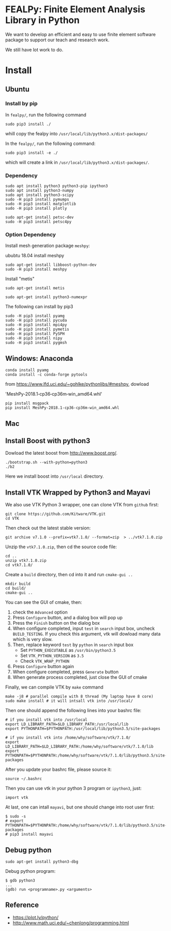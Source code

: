 # FEALPy: Finite Element Analysis Library in Python

We want to develop an efficient and easy to use finite element software
package to support our teach and research work. 

We still have lot work to do. 

# Install

## Ubuntu

### Install by pip 

In `fealpy/`, run the following command 
```
sudo pip3 install ./
```
whill copy the fealpy into `/usr/local/lib/python3.x/dist-packages/`



In the `fealpy/`, run the following command:

```
sudo pip3 install -e ./
```
which will create a link in `/usr/local/lib/python3.x/dist-packages/`.  


### Dependency

```
sudo apt install python3 python3-pip ipython3 
sudo apt install python3-numpy
sudo apt install python3-scipy
sudo -H pip3 install pymumps
sudo -H pip3 install matplotlib
sudo -H pip3 install plotly
```

```
sudo apt-get install petsc-dev
sudo -H pip3 install petsc4py 
```

### Option Dependency 

Install mesh generation package `meshpy`:

ububtu 18.04 install meshpy

```
sudo apt-get install libboost-python-dev
sudo -H pip3 install meshpy
```

Install "metis"
```
sudo apt-get install metis
```

```
sudo apt-get install python3-numexpr 
```

The following can install by pip3

```
sudo -H pip3 install pyamg
sudo -H pip3 install pycuda
sudo -H pip3 install mpi4py
sudo -H pip3 install pymetis
sudo -H pip3 install PySPH
sudo -H pip3 install nipy
sudo -H pip3 install pygmsh
```


## Windows: Anaconda

```
conda install pyamg
conda install -c conda-forge pytools
```

from https://www.lfd.uci.edu/~gohlke/pythonlibs/#meshpy, dowload 

'MeshPy‑2018.1‑cp36‑cp36m‑win_amd64.whl'

```
pip install msgpack
pip install MeshPy‑2018.1‑cp36‑cp36m‑win_amd64.whl
```
## Mac




## Install Boost with python3 


Dowload the latest boost from http://www.boost.org/. 

```
./bootstrap.sh --with-python=python3
./b2
```

Here we install boost into `/usr/local` directory. 

## Install VTK Wrapped by Python3 and Mayavi

We also use VTK Python 3 wrapper, one can clone VTK from `github` first:

```
git clone https://github.com/Kitware/VTK.git
cd VTK
```

Then check out the latest stable version:

```
git archive v7.1.0 --prefix=vtk7.1.0/ --format=zip  > ../vtk7.1.0.zip
```

Unzip the `vtk7.1.0.zip`, then cd the source code file:
```
cd ..
unzip vtk7.1.0.zip
cd vtk7.1.0/
```

Create a `build` directory, then cd into it and run `cmake-gui ..`
```
mkdir build
cd build/
cmake-gui ..
```
You can see the GUI of cmake, then:

1. check the `Advanced` option
2. Press `Configure` button, and a dialog box will pop up
3. Press the `Finish` button on the dialog box 
4. When configure completed, input `test` in `search` input box, uncheck
   `BUILD_TESTING`. If you check this argument, vtk will dowload many data
   which is very slow. 
4. Then, replace keyword `test` by `python` in `search` input box
    * Set `PYTHON_EXECUTABLE` as `/usr/bin/python3.5`
    * Set `VTK_PYTHON_VERSION` as `3.5`
    * Check `VTK_WRAP_PYTHON` 
5. Press `Configure` button again
6. When configure completed, press `Generate` button
7. When generate process completed, just close the GUI of cmake

Finally, we can compile VTK by `make` command

```
make -j8 # parallel compile with 8 thread (My laptop have 8 core)
sudo make install # it will intsall vtk into /usr/local/
```

Then one should append  the following lines into your bashrc file:
```
# if you install vtk into /usr/local
export LD_LIBRARY_PATH=$LD_LIBRARY_PATH:/usr/local/lib
export PYTHONPATH=$PYTHONPATH:/usr/local/lib/python3.5/site-packages
```

```
# if you install vtk into /home/why/software/vtk/7.1.0/
export LD_LIBRARY_PATH=$LD_LIBRARY_PATH:/home/why/software/vtk/7.1.0/lib
export PYTHONPATH=$PYTHONPATH:/home/why/software/vtk/7.1.0/lib/python3.5/site-packages
```

After you update your bashrc file, please source it:

```
source ~/.bashrc
```
Then you can use vtk in your python 3 program or `ipython3`,  just:

```
import vtk
```

At last, one can intall `mayavi`, but one should change into root user first: 
```
$ sudo -s
# export PYTHONPATH=$PYTHONPATH:/home/why/software/vtk/7.1.0/lib/python3.5/site-packages
# pip3 install mayavi
```


## Debug python 

```
sudo apt-get install python3-dbg
```

Debug python program:

```
$ gdb python3
...
(gdb) run <programname>.py <arguments>
```

## Reference

* https://plot.ly/python/
* http://www.math.uci.edu/~chenlong/programming.html
